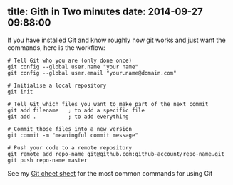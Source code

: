 title: Gith in Two minutes 
date: 2014-09-27 09:88:00
---

If you have installed Git and know roughly how git works and just want the commands, here is the workflow:

    # Tell Git who you are (only done once)
    git config --global user.name "your name"
    git config --global user.email "your.name@domain.com"

    # Initialise a local repository
    git init
    
    # Tell Git which files you want to make part of the next commit
    git add filename   ; to add a specific file
    git add .          ; to add everything
    
    # Commit those files into a new version 
    git commit -m "meaningful commit message"
    
    # Push your code to a remote repository
    git remote add repo-name git@github.com:github-account/repo-name.git
    git push repo-name master
 
 See my [Git cheet sheet](/developer-guides/git-quickstart-guide.png) for the most common commands for using Git


